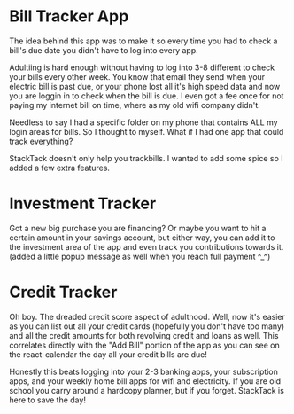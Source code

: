 # Bill Tracker App

The idea behind this app was to make it so every time you had to check a bill's due date you didn't have to log into every app. 

Adultiing is hard enough without having to log into 3-8 different to check your bills every other week. 
You know that email they send when your electric bill is past due, or your phone lost all it's high speed data and now you are loggin in to check when the bill is due.
I even got a fee once for not paying my internet bill on time, where as my old wifi company didn't. 

Needless to say I had a specific folder on my phone that contains ALL my login areas for bills. So I thought to myself. What if I had one app that could track everything? 

StackTack doesn't only help you trackbills. I wanted to add some spice so I added a few extra features. 

# Investment Tracker
Got a new big purchase you are financing? Or maybe you want to hit a certain amount in your savings account, but either way, you can add it to the investment area of the app and even track you contributions towards it. 
(added a little popup message as well when you reach full payment ^_^) 

# Credit Tracker
Oh boy. The dreaded credit score aspect of adulthood. Well, now it's easier as you can list out all your credit cards (hopefully you don't have too many) and all the credit amounts for both revolving credit and loans as well. 
This correlates directly with the "Add Bill" portion of the app as you can see on the react-calendar the day all your credit bills are due! 

Honestly this beats logging into your 2-3 banking apps, your subscription apps, and your weekly home bill apps for wifi and electricity. If you are old school you carry around a hardcopy planner, but if you forget. StackTack is here to save the day! 
